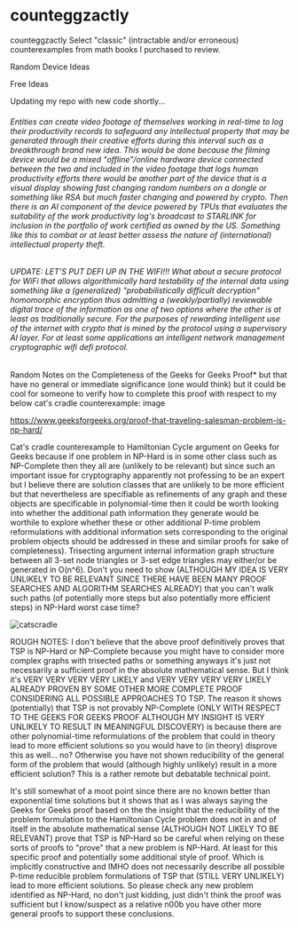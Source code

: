 # counteggzactly

counteggzactly
Select "classic" (intractable and/or erroneous) counterexamples from math books I purchased to review.

Random Device Ideas

Free Ideas

Updating my repo with new code shortly...

###### Entities can create video footage of themselves working in real-time to log their productivity records to safeguard any intellectual property that may be generated through their creative efforts during this interval such as a breakthrough brand new idea. This would be done because the filming device would be a mixed "offline"/online hardware device connected between the two and included in the video footage that logs human productivity efforts there would be another part of the device that is a visual display showing fast changing random numbers on a dongle or something like RSA but much faster changing and powered by crypto. Then there is an AI component of the device powered by TPUs that evaluates the suitability of the work productivity log's broadcast to STARLINK for inclusion in the portfolio of work certified as owned by the US. Something like this to combat or at least better assess the nature of (international) intellectual property theft.

###### UPDATE: LET'S PUT DEFI UP IN THE WIFI!!! What about a secure protocol for WiFi that allows algorithmically hard testability of the internal data using something like a (generalized) "probabilistically difficult decryption" homomorphic encryption thus admitting a (weakly/partially) reviewable digital trace of the information as one of two options where the other is at least as traditionally secure. For the purposes of rewarding intelligent use of the internet with crypto that is mined by the protocol using a supervisory AI layer. For at least some applications an intelligent network management cryptographic wifi defi protocol.
Random Notes on the Completeness of the Geeks for Geeks Proof* but that have no general or immediate significance (one would think) but it could be cool for someone to verify how to complete this proof with respect to my below cat's cradle counterexample:
image

https://www.geeksforgeeks.org/proof-that-traveling-salesman-problem-is-np-hard/

Cat's cradle counterexample to Hamiltonian Cycle argument on Geeks for Geeks because if one problem in NP-Hard is in some other class such as NP-Complete then they all are (unlikely to be relevant) but since such an important issue for cryptography apparently not professing to be an expert but I believe there are solution classes that are unlikely to be more efficient but that nevertheless are specifiable as refinements of any graph and these objects are specificable in polynomial-time then it could be worth looking into whether the additional path information they generate would be worthile to explore whether these or other additional P-time problem reformulations with additional information sets corresponding to the original problem objects should be addressed in these and similar proofs for sake of completeness). Trisecting argument internal information graph structure between all 3-set node triangles or 3-set edge triangles may either/or be generated in O(n^6). Don't you need to show (ALTHOUGH MY IDEA IS VERY UNLIKELY TO BE RELEVANT SINCE THERE HAVE BEEN MANY PROOF SEARCHES AND ALGORITHM SEARCHES ALREADY) that you can't walk such paths (of potentially more steps but also potentially more efficient steps) in NP-Hard worst case time?

![catscradle](https://github.com/user-attachments/assets/08001220-3ca5-43a7-b935-6c58ac0f003a)

ROUGH NOTES: I don't believe that the above proof definitively proves that TSP is NP-Hard or NP-Complete because you might have to consider more complex graphs with trisected paths or something anyways it's just not necessarily a sufficient proof in the absolute mathematical sense. But I think it's VERY VERY VERY VERY LIKELY and VERY VERY VERY VERY LIKELY ALREADY PROVEN BY SOME OTHER MORE COMPLETE PROOF CONSIDERING ALL POSSIBLE APPROACHES TO TSP. The reason it shows (potentially) that TSP is not provably NP-Complete (ONLY WITH RESPECT TO THE GEEKS FOR GEEKS PROOF ALTHOUGH MY INSIGHT IS VERY UNLIKELY TO RESULT IN MEANINGFUL DISCOVERY) is because there are other polynomial-time reformulations of the problem that could in theory lead to more efficient solutions so you would have to (in theory) disprove this as well... no? Otherwise you have not shown reducibility of the general form of the problem that would (although highly unlikely) result in a more efficient solution? This is a rather remote but debatable technical point.

It's still somewhat of a moot point since there are no known better than exponential time solutions but it shows that as I was always saying the Geeks for Geeks proof based on the the insight that the reducibility of the problem formulation to the Hamiltonian Cycle problem does not in and of itself in the absolute mathematical sense (ALTHOUGH NOT LIKELY TO BE RELEVANT) prove that TSP is NP-Hard so be careful when relying on these sorts of proofs to "prove" that a new problem is NP-Hard. At least for this specific proof and potentially some additional style of proof. Which is implicitly constructive and IMHO does not necessarily describe all possible P-time reducible problem formulations of TSP that (STILL VERY UNLIKELY) lead to more efficient solutions. So please check any new problem identified as NP-Hard, no don't just kidding, just didn't think the proof was sufficient but I know/suspect as a relative n00b you have other more general proofs to support these conclusions.
